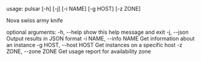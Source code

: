 usage: pulsar [-h] [-j] [-i NAME] [-g HOST] [-z ZONE]

Nova swiss army knife

optional arguments:
  -h, --help            show this help message and exit
  -j, --json            Output results in JSON format
  -i NAME, --info NAME  Get information about an instance
  -g HOST, --host HOST  Get instances on a specific host
  -z ZONE, --zone ZONE  Get usage report for availability zone

